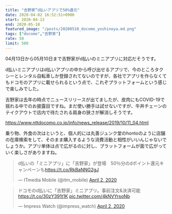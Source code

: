 ```yaml
---
title: "吉野家”d払いアプリで50%還元"
date: 2020-04-02 16:52:51+0900
start: 2020-04-13
end: 2020-05-10
featured_image: "/posts/20200510_docomo_yoshinoya.md.png"
tags: ["docomo","吉野家"]
rate: 50
limit: 500
---
```

04月13日から05月10日まで吉野家がd払いのミニアプリに対応だそうです。

d払いミニアプリはd払いアプリの中から呼び出せるアプリで、今のところタクシーとレンタル自転車しか登録されてないのですが、各社でアプリを作らなくてもドコモのアプリに載せられるという点で、これぞプラットフォームという感じで楽しみでした。

吉野家は去年の時点でニュースリリースが出てましたが、皮肉にもCOVID-19で揺れる中でのお披露目ですね。まだ使い勝手は試せないですが、牛丼チェーンのテイクアウトで店内で待たされる肩身の狭さが解消しそうです。

https://www.nttdocomo.co.jp/info/news_release/2019/10/11_04.html

乗り物、外食の次はというと、個人的には丸善ジュンク堂のhontoのように店舗の在庫検索をして、そのまま購入するような消費活動と相性がいいんじゃないでしょうか。アプリ単体は点で広がるのに対し、プラットフォームが面で広がっていく楽しさがありますね。

<blockquote class="twitter-tweet"><p lang="ja" dir="ltr">d払いの「ミニアプリ」に「吉野家」が登場　50％分のdポイント還元キャンペーンも<a href="https://t.co/RkBaNNG2gJ">https://t.co/RkBaNNG2gJ</a></p>&mdash; ITmedia Mobile (@itm_mobile) <a href="https://twitter.com/itm_mobile/status/1245595587346497536?ref_src=twsrc%5Etfw">April 2, 2020</a></blockquote> <script async src="https://platform.twitter.com/widgets.js" charset="utf-8"></script>

<blockquote class="twitter-tweet"><p lang="ja" dir="ltr">ドコモのd払いに「吉野家」ミニアプリ。事前注文&amp;決済可能 <a href="https://t.co/30zY391t1K">https://t.co/30zY391t1K</a> <a href="https://t.co/4kNVYrsoNb">pic.twitter.com/4kNVYrsoNb</a></p>&mdash; Impress Watch (@impress_watch) <a href="https://twitter.com/impress_watch/status/1245606663014371328?ref_src=twsrc%5Etfw">April 2, 2020</a></blockquote> <script async src="https://platform.twitter.com/widgets.js" charset="utf-8"></script>
